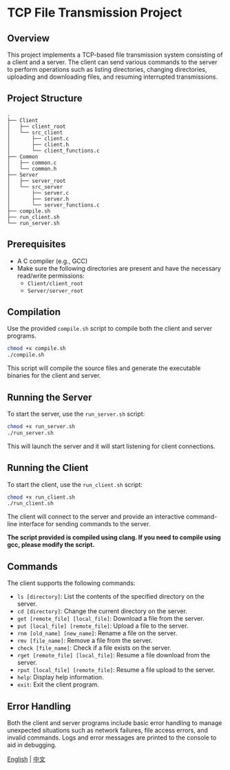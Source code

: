 # TCP File Transmission Project

## Overview

This project implements a TCP-based file transmission system consisting of a client and a server. The client can send various commands to the server to perform operations such as listing directories, changing directories, uploading and downloading files, and resuming interrupted transmissions.

## Project Structure

```
.
├── Client
│   ├── client_root
│   └── src_client
│       ├── client.c
│       ├── client.h
│       └── client_functions.c
├── Common
│   ├── common.c
│   └── common.h
├── Server
│   ├── server_root
│   └── src_server
│       ├── server.c
│       ├── server.h
│       └── server_functions.c
├── compile.sh
├── run_client.sh
└── run_server.sh
```

## Prerequisites

- A C compiler (e.g., GCC)
- Make sure the following directories are present and have the necessary read/write permissions:
  - `Client/client_root`
  - `Server/server_root`

## Compilation

Use the provided `compile.sh` script to compile both the client and server programs.

```sh
chmod +x compile.sh
./compile.sh
```

This script will compile the source files and generate the executable binaries for the client and server.

## Running the Server

To start the server, use the `run_server.sh` script:

```sh
chmod +x run_server.sh
./run_server.sh
```

This will launch the server and it will start listening for client connections.

## Running the Client

To start the client, use the `run_client.sh` script:

```sh
chmod +x run_client.sh
./run_client.sh
```

The client will connect to the server and provide an interactive command-line interface for sending commands to the server.

**The script provided is compiled using clang. If you need to compile using gcc, please modify the script.**

## Commands

The client supports the following commands:

- `ls [directory]`: List the contents of the specified directory on the server.
- `cd [directory]`: Change the current directory on the server.
- `get [remote_file] [local_file]`: Download a file from the server.
- `put [local_file] [remote_file]`: Upload a file to the server.
- `rnm [old_name] [new_name]`: Rename a file on the server.
- `rmv [file_name]`: Remove a file from the server.
- `check [file_name]`: Check if a file exists on the server.
- `rget [remote_file] [local_file]`: Resume a file download from the server.
- `rput [local_file] [remote_file]`: Resume a file upload to the server.
- `help`: Display help information.
- `exit`: Exit the client program.

## Error Handling

Both the client and server programs include basic error handling to manage unexpected situations such as network failures, file access errors, and invalid commands. Logs and error messages are printed to the console to aid in debugging.

[English](README.md) | [中文](README_ZH.md)